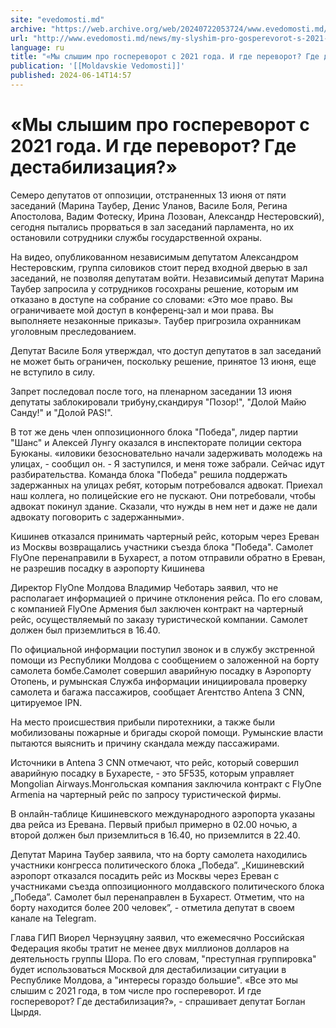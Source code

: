 ```yaml
---
site: "evedomosti.md"
archive: "https://web.archive.org/web/20240722053724/www.evedomosti.md/news/my-slyshim-pro-gosperevorot-s-2021-goda-i-gde-gosperevorot-g"
url: "http://www.evedomosti.md/news/my-slyshim-pro-gosperevorot-s-2021-goda-i-gde-gosperevorot-g"
language: ru
title: "«Мы слышим про госпереворот с 2021 года. И где переворот? Где дестабилизация?»"
publication: '[[Moldavskie Vedomosti]]'
published: 2024-06-14T14:57
---
```


# «Мы слышим про госпереворот с 2021 года. И где переворот? Где дестабилизация?»

Семеро депутатов от оппозиции, отстраненных 13 июня от пяти заседаний (Марина Таубер, Денис Уланов, Василе Боля, Регина Апостолова, Вадим Фотеску, Ирина Лозован, Александр Нестеровский), сегодня пытались прорваться в зал заседаний парламента, но их остановили сотрудники службы государственной охраны.

На видео, опубликованном независимым депутатом Александром Нестеровским, группа силовиков стоит перед входной дверью в зал заседаний, не позволяя депутатам войти. Независимый депутат Марина Таубер запросила у сотрудников госохраны решение, которым им отказано в доступе на собрание со словами: «Это мое право. Вы ограничиваете мой доступ в конференц-зал и мои права. Вы выполняете незаконные приказы». Таубер пригрозила охранникам уголовным преследованием.

Депутат Василе Боля утверждал, что доступ депутатов в зал заседаний не может быть ограничен, поскольку решение, принятое 13 июня, еще не вступило в силу.

Запрет последовал после того, на пленарном заседании 13 июня депутаты заблокировали трибуну,скандируя "Позор!", "Долой Майю Санду!" и "Долой PAS!".

В тот же день член оппозиционного блока "Победа", лидер партии "Шанс" и Алексей Лунгу оказался в инспекторате полиции сектора Буюканы. «иловики безосновательно начали задерживать молодежь на улицах, - сообщил он. - Я заступился, и меня тоже забрали. Сейчас идут разбирательства. Команда блока "Победа" решила поддержать задержанных на улицах ребят, которым потребовался адвокат. Приехал наш коллега, но полицейские его не пускают. Они потребовали, чтобы адвокат покинул здание. Сказали, что нужды в нем нет и даже не дали адвокату поговорить с задержанными».

Кишинев отказался принимать чартерный рейс, которым через Ереван из Москвы возвращались участники съезда блока "Победа". Самолет FlyOne перенаправили в Бухарест, а потом отправили обратно в Ереван, не разрешив посадку в аэропорту Кишинева

Директор FlyOne Молдова Владимир Чеботарь заявил, что не располагает информацией о причине отклонения рейса. По его словам, с компанией FlyOne Армения был заключен контракт на чартерный рейс, осуществляемый по заказу туристической компании. Самолет должен был приземлиться в 16.40.

По официальной информации поступил звонок и в службу экстренной помощи из Республики Молдова с сообщением о заложенной на борту самолета бомбе.Самолет совершил аварийную посадку в Аэропорту Отопень, и румынская Служба информации инициировала проверку самолета и багажа пассажиров, сообщает Агентство Antena 3 CNN, цитируемое IPN.

На место происшествия прибыли пиротехники, а также были мобилизованы пожарные и бригады скорой помощи. Румынские власти пытаются выяснить и причину скандала между пассажирами.

Источники в Antena 3 CNN отмечают, что рейс, который совершил аварийную посадку в Бухаресте, - это 5F535, которым управляет Mongolian Airways.Монгольская компания заключила контракт с FlyOne Armenia на чартерный рейс по запросу туристической фирмы.

В онлайн-таблице Кишиневского международного аэропорта указаны два рейса из Еревана. Первый прибыл примерно в 02.00 ночью, а второй должен был приземлиться в 16.40, но приземлится в 22.40.

Депутат Марина Таубер заявила, что на борту самолета находились участники конгресса политического блока „Победа”. „Кишиневский аэропорт отказался посадить рейс из Москвы через Ереван с участниками съезда оппозиционного молдавского политического блока „Победа”. Самолет был перенаправлен в Бухарест. Отметим, что на борту находится более 200 человек”, - отметила депутат в своем канале на Telegram.

Глава ГИП Виорел Чернэуцяну заявил, что ежемесячно Российская Федерация якобы тратит не менее двух миллионов долларов на деятельность группы Шора. По его словам, "преступная группировка" будет использоваться Москвой для дестабилизации ситуации в Республике Молдова, а "интересы гораздо большие". «Все это мы слышим с 2021 года, в том числе про госпереворот. И где госпереворот? Где дестабилизация?», - спрашивает депутат Боглан Цырдя.